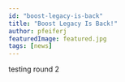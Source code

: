 ```yaml
---
id: "boost-legacy-is-back"
title: "Boost Legacy Is Back!"
author: pfeiferj
featuredImage: featured.jpg
tags: [news]
---
```


testing round 2

